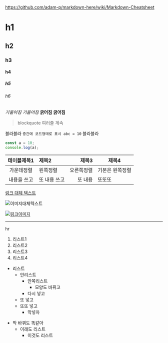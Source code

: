 https://github.com/adam-p/markdown-here/wiki/Markdown-Cheatsheet

# h1
## h2
### h3
#### h4
##### h5
###### h6

*기울어짐* _기울어짐_
**굵어짐** __굵어짐__
> blockquote
> 여러줄 계속

블라블라 `중간에 코드형태로 표시 abc = 10` 블라블라

```js
const a = 10;
console.log(a);
```
테이블제목1 | 제목2 | 제목3 | 제목4
:---: | :--- | ---: | ---
가운데정렬 | 왼쪽정렬 | 오른쪽정렬 | 기본은 왼쪽정렬
내용을 쓰고 | 또 내용 쓰고 | 또 내용 | 또또또

[링크 대체 텍스트](http://lorempixel.com/100/100)

![이미지대체텍스트](http://lorempixel.com/100/100)

[![링크이미지](http://lorempixel.com/100/100)](http://abc.com)

___
hr

1. 리스트1
2. 리스트2
3. 리스트3
4. 리스트4

- 리스트
  - 안리스트
    - 안쪽리스트
      - 모양도 바뀌고
    - 다시 넣고
  - 또 넣고
  - 또또 넣고
    - 막넣자

+ 막 바꿔도 똑같아
  - 이래도 리스트
    - 이것도 리스트
